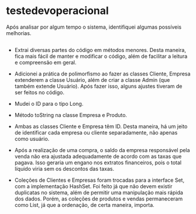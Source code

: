 # testedevoperacional

Após analisar por algum tempo o sistema, identifiquei algumas possíveis melhorias. 
##
  - Extrai diversas partes do código em métodos menores. Desta maneira, fica mais fácil de manter e modificar o código, além de facilitar a leitura e compreensão em geral.

  - Adicionei a prática de polimorfismo ao fazer as classes Cliente, Empresa extenderem a classe Usuário, além de criar a classe Admin (que também extende Usuário). Após fazer isso, alguns ajustes tiveram de ser feitos no código.
  
  - Mudei o ID para o tipo Long.
  
  - Método toString na classe Empresa e Produto.
  
  - Ambas as classes Cliente e Empresa têm ID. Desta maneira, há um jeito de identificar cada empresa ou cliente separadamente, não apenas como usuário.
    
  - Após a realização de uma compra, o saldo da empresa responsável pela venda não era ajustada adequadamente de acordo com as taxas que pagava. Isso geraria um engano nos extratos financeiros, pois o total líquido viria sem os descontos das taxas.
  
  - Coleções de Clientes e Empresas foram trocadas para a interface Set, com a implementação HashSet. Foi feito já que não devem existir duplicatas no sistema, além de permitir uma manipulação mais rápida dos dados. Porém, as coleções de produtos e vendas permaneceram como List, já que a ordenação, de certa maneira, importa. 
